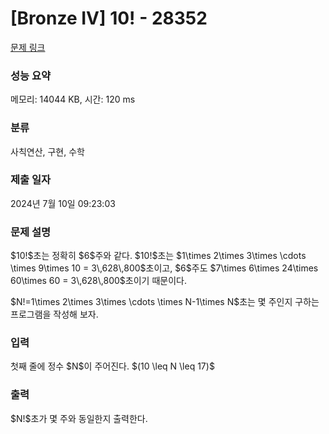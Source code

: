 # [Bronze IV] 10! - 28352 

[문제 링크](https://www.acmicpc.net/problem/28352) 

### 성능 요약

메모리: 14044 KB, 시간: 120 ms

### 분류

사칙연산, 구현, 수학

### 제출 일자

2024년 7월 10일 09:23:03

### 문제 설명

<p>$10!$초는 정확히 $6$주와 같다. $10!$초는 $1\times 2\times 3\times \cdots \times 9\times 10 = 3\,628\,800$초이고, $6$주도 $7\times 6\times 24\times 60\times 60 = 3\,628\,800$초이기 때문이다.</p>

<p>$N!=1\times 2\times 3\times \cdots \times N-1\times N$초는 몇 주인지 구하는 프로그램을 작성해 보자.</p>

### 입력 

 <p>첫째 줄에 정수 $N$이 주어진다. $(10 \leq N \leq 17)$</p>

### 출력 

 <p>$N!$초가 몇 주와 동일한지 출력한다.</p>

